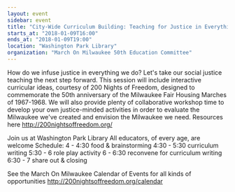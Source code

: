```yaml
---
layout: event
sidebar: event
title: "City-Wide Curriculum Building: Teaching for Justice in Everything We Do"
starts_at: "2018-01-09T16:00"
ends_at: "2018-01-09T19:00"
location: "Washington Park Library"
organization: "March On Milwaukee 50th Education Committee"
---
```


How do we infuse justice in everything we do?
Let's take our social justice teaching the next step forward. This session will include interactive curricular ideas, courtesy of 200 Nights of Freedom, designed to commemorate the 50th anniversary of the Milwaukee Fair Housing Marches of 1967-1968. We will also provide plenty of collaborative workshop time to develop your own justice-minded activities in order to evaluate the Milwaukee we've created and envision the Milwaukee we need. 
Resources here http://200nightsoffreedom.org/

Join us at Washington Park Library
All educators, of every age, are welcome
Schedule:
4 - 4:30 food & brainstorming
4:30 - 5:30 curriculum writing
5:30 - 6 role play activity
6 - 6:30 reconvene for curriculum writing
6:30 - 7 share out & closing

See the March On Milwaukee Calendar of Events for all kinds of opportunities http://200nightsoffreedom.org/calendar
